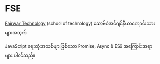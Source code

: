 # FSE
<a href="://fairway.com.mm/">Fairway Technology</a> (school of technology)
ဆော့ဗ်ဝဲအင်ဂျင်နီယာကျောင်းသားများအတွက်

JavaScript ရေးထုံးအသစ်များဖြစ်သော Promise, Async & ES6 အကြောင်းအရာများ ပါဝင်သည်။



